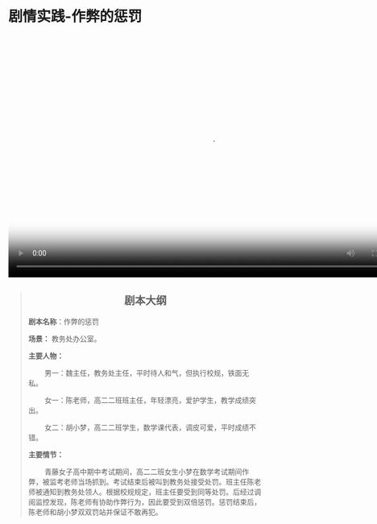 # 剧情实践-作弊的惩罚


&emsp;&emsp; 
<head>
   <link href="https://vjs.zencdn.net/7.20.3/video-js.css" rel="stylesheet" />
</head>
<body>
        <video
            id="my-video"
            class="video-js vjs-default-skin vjs-big-play-centered"
            controls
            preload="auto"
            width="800"
            height="450"
            poster="https://cdn.jsdelivr.net/gh/av18styles/resource-cdn/images/poster-punishment-for-cheating.jpg"
            data-setup="{}">
           <source src="https://cdn.jsdelivr.net/gh/av18styles/resource-cdn/videos/punishment-for-cheating.mp4" type="video/mp4">
        </video>
        <script src="https://vjs.zencdn.net/7.20.3/video.min.js"></script>
</body>


> ## <center>剧本大纲</center>
>**剧本名称**：作弊的惩罚
>
>**场景：** 教务处办公室。
>
>**主要人物：**
>
>&emsp;&emsp; 男一：魏主任，教务处主任，平时待人和气，但执行校规，铁面无私。
>
>&emsp;&emsp; 女一：陈老师，高二二班班主任，年轻漂亮，爱护学生，教学成绩突出。
>
>&emsp;&emsp; 女二：胡小梦，高二二班学生，数学课代表，调皮可爱，平时成绩不错。
>
>**主要情节：**
>
>&emsp;&emsp; 青藤女子高中期中考试期间，高二二班女生小梦在数学考试期间作弊，被监考老师当场抓到。考试结束后被叫到教务处接受处罚。班主任陈老师被通知到教务处领人。根据校规规定，班主任要受到同等处罚。后经过调阅监控发现，陈老师有协助作弊行为，因此要受到双倍惩罚。惩罚结束后，陈老师和胡小梦双双罚站并保证不敢再犯。



